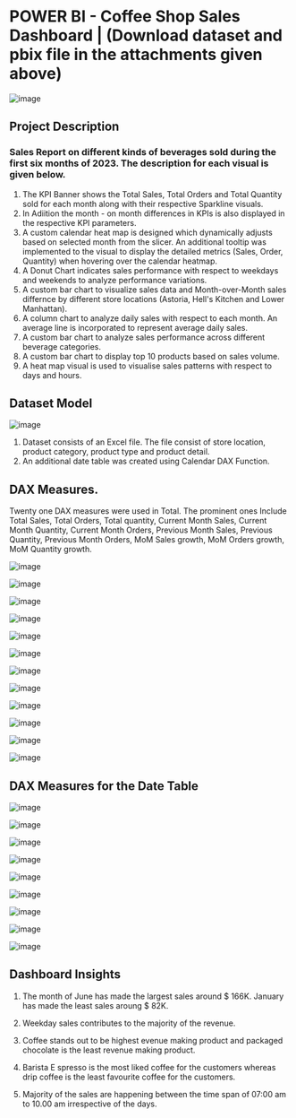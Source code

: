 # POWER BI - Coffee Shop Sales Dashboard | (Download dataset and pbix file in the attachments given above)
![image](https://github.com/user-attachments/assets/24c7af91-f196-4f47-aab9-ae6e37cf9907)


## Project Description
### Sales Report on different kinds of beverages sold during the first six months of 2023. The description for each visual is given below.


1. The KPI Banner shows the Total Sales, Total Orders and Total Quantity sold for each month along with their respective Sparkline visuals.
2. In Adiition the month - on month differences in KPIs is also displayed in the respective KPI parameters.
3. A custom calendar heat map is designed which dynamically adjusts based on selected month from the slicer. An additional tooltip was implemented to the visual to display the detailed metrics (Sales, Order, Quantity) when hovering over the calendar heatmap.
4. A Donut Chart indicates sales performance with respect to weekdays and weekends to analyze performance variations.
5. A custom bar chart to visualize sales data and Month-over-Month sales differnce by different store locations (Astoria, Hell's Kitchen and Lower Manhattan).
6. A column chart to analyze daily sales with respect to each month. An average line is incorporated to represent average daily sales.
7. A custom bar chart to analyze sales performance across different beverage categories.
8. A custom bar chart to display top 10 products based on sales volume.
9. A heat map visual is used to visualise sales patterns with respect to days and hours. 

## Dataset Model
![image](https://github.com/user-attachments/assets/e59b0b78-7a82-4150-866c-5f396f694036)

1. Dataset consists of an Excel file. The file consist of store location, product category, product type and product detail.
2. An additional date table was created using Calendar DAX Function.

## DAX Measures.
Twenty one DAX measures were used in Total. The prominent ones Include Total Sales, Total Orders, Total quantity, Current Month Sales, Current Month Quantity, Current Month Orders, Previous Month Sales, Previous Quantity, Previous Month Orders, MoM Sales growth, MoM Orders growth, MoM Quantity growth.

![image](https://github.com/user-attachments/assets/c719527b-584e-42b3-ba5a-13f562dc4b50)

![image](https://github.com/user-attachments/assets/db74b7cd-c2e5-4b8d-8aa2-4f0058412801)

![image](https://github.com/user-attachments/assets/b4cf520a-19c6-4c2b-976a-5947b32ef043)

![image](https://github.com/user-attachments/assets/84e7b016-d16f-4ac5-98a3-2f1425b9bccc)

![image](https://github.com/user-attachments/assets/f4c1efb6-c273-4e79-9a3a-3395523c283b)

![image](https://github.com/user-attachments/assets/937970ff-3af1-4bd2-9e45-9cdc19d8b5d7)

![image](https://github.com/user-attachments/assets/7b4dea1b-84a4-4081-a28c-b302b3e716a0)

![image](https://github.com/user-attachments/assets/0a2d1c7e-cb83-4f6d-9601-73cbe532a1ce)

![image](https://github.com/user-attachments/assets/27fa55e8-3a2d-47ad-87e2-adb780e5f8aa)

![image](https://github.com/user-attachments/assets/310c1557-2f27-41d5-a711-18276b3dcef1)

![image](https://github.com/user-attachments/assets/683a8622-a946-4952-a229-282f6eba4e57)

![image](https://github.com/user-attachments/assets/f86937d8-0368-4bb8-9925-cc24887ad801)

## DAX Measures for the Date Table

![image](https://github.com/user-attachments/assets/b3e074f0-fa02-419f-90c1-34d3d43c24de)

![image](https://github.com/user-attachments/assets/ed30747b-5c4a-463a-b977-f4b647d9fabc)

![image](https://github.com/user-attachments/assets/78494eb7-3dc2-4554-893e-4840ba62d1d5)

![image](https://github.com/user-attachments/assets/2a4b72dc-1011-4390-b156-5e2d81a6119f)

![image](https://github.com/user-attachments/assets/b61cce5d-3591-48fb-a5e5-af9b0a3fe3ed)

![image](https://github.com/user-attachments/assets/bb154a8a-8e4b-479e-a79f-a6a3b74638fe)

![image](https://github.com/user-attachments/assets/ad0fa539-ef6c-466e-b0ae-5a149d0ccb1f)

![image](https://github.com/user-attachments/assets/46f6797b-2ee9-4ef3-87da-3b611e2e5519)

![image](https://github.com/user-attachments/assets/3bed010b-c6a1-4f13-b98e-a60b3dce67f2)


## Dashboard Insights
1. The month of June has made the largest sales around $ 166K. January has made the least sales aroung $ 82K.

2. Weekday sales contributes to the majority of the revenue.

3. Coffee stands out to be highest evenue making product and packaged chocolate is the least revenue making product.

4. Barista E  spresso is the most liked coffee for the customers whereas drip coffee is the least favourite coffee for the customers.

5. Majority of the sales are happening between the time span of 07:00 am to 10.00 am irrespective of the days.
